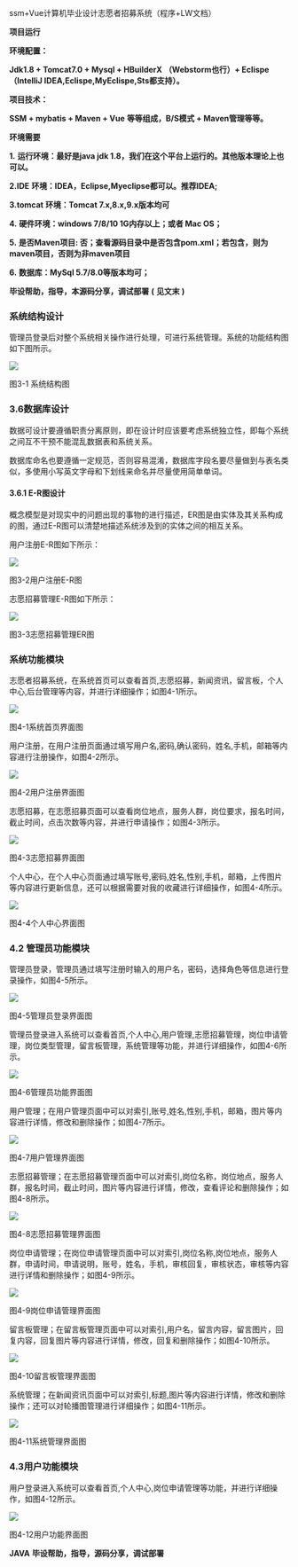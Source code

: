 ssm+Vue计算机毕业设计志愿者招募系统（程序+LW文档）

**项目运行**

**环境配置：**

**Jdk1.8 + Tomcat7.0 + Mysql + HBuilderX** **（Webstorm也行）+ Eclispe（IntelliJ
IDEA,Eclispe,MyEclispe,Sts都支持）。**

**项目技术：**

**SSM + mybatis + Maven + Vue** **等等组成，B/S模式 + Maven管理等等。**

**环境需要**

**1.** **运行环境：最好是java jdk 1.8，我们在这个平台上运行的。其他版本理论上也可以。**

**2.IDE** **环境：IDEA，Eclipse,Myeclipse都可以。推荐IDEA;**

**3.tomcat** **环境：Tomcat 7.x,8.x,9.x版本均可**

**4.** **硬件环境：windows 7/8/10 1G内存以上；或者 Mac OS；**

**5.** **是否Maven项目: 否；查看源码目录中是否包含pom.xml；若包含，则为maven项目，否则为非maven项目**

**6.** **数据库：MySql 5.7/8.0等版本均可；**

**毕设帮助，指导，本源码分享，调试部署** **(** **见文末** **)**

### 系统结构设计

管理员登录后对整个系统相关操作进行处理，可进行系统管理。系统的功能结构图如下图所示。

![](./res/889e03ca3c454902baa286f80fefa6bb.png)

图3-1 系统结构图

### 3.6数据库设计

数据可设计要遵循职责分离原则，即在设计时应该要考虑系统独立性，即每个系统之间互不干预不能混乱数据表和系统关系。

数据库命名也要遵循一定规范，否则容易混淆，数据库字段名要尽量做到与表名类似，多使用小写英文字母和下划线来命名并尽量使用简单单词。

#### 3.6.1 E-R图设计

概念模型是对现实中的问题出现的事物的进行描述，ER图是由实体及其关系构成的图，通过E-R图可以清楚地描述系统涉及到的实体之间的相互关系。

用户注册E-R图如下所示：

![](./res/3c6ef01eb8af4cd7bb4808f7a2251d26.png)

图3-2用户注册E-R图

志愿招募管理E-R图如下所示：

![](./res/bb82e6da1fe54645aadcb7a4d5dca4e2.png)

图3-3志愿招募管理ER图

### 系统功能模块

志愿者招募系统，在系统首页可以查看首页,志愿招募，新闻资讯，留言板，个人中心,后台管理等内容，并进行详细操作；如图4-1所示。

![](./res/9cf844652ee64cc1a81b440a93a8f847.png)

图4-1系统首页界面图

用户注册，在用户注册页面通过填写用户名,密码,确认密码，姓名,手机，邮箱等内容进行注册操作，如图4-2所示。

![](./res/f9ec7ecd36284df29207185650be8bba.png)

图4-2用户注册界面图

志愿招募，在志愿招募页面可以查看岗位地点，服务人群，岗位要求，报名时间，截止时间，点击次数等内容，并进行申请操作；如图4-3所示。

![](./res/9ab548663eb24cf7b31ddaef53dadfd8.png)

图4-3志愿招募界面图

个人中心，在个人中心页面通过填写账号,密码,姓名,性别,手机，邮箱，上传图片等内容进行更新信息，还可以根据需要对我的收藏进行详细操作，如图4-4所示。

![](./res/8043ee35f9a947eba31eff6dd6790ac6.png)

图4-4个人中心界面图

### 4.2 管理员功能模块

管理员登录，管理员通过填写注册时输入的用户名，密码，选择角色等信息进行登录操作，如图4-5所示。

![](./res/71e7e45421644896b6371f5b6237b900.png)

图4-5管理员登录界面图

管理员登录进入系统可以查看首页,个人中心,用户管理,志愿招募管理，岗位申请管理，岗位类型管理，留言板管理，系统管理等功能，并进行详细操作，如图4-6所示。

![](./res/278caa2cb3334945b1b825771ce33f92.png)

图4-6管理员功能界面图

用户管理；在用户管理页面中可以对索引,账号,姓名,性别,手机，邮箱，图片等内容进行详情，修改和删除操作；如图4-7所示。

![](./res/29920c9df0d84d50a2a343ec085e3901.png)

图4-7用户管理界面图

志愿招募管理；在志愿招募管理页面中可以对索引,岗位名称，岗位地点，服务人群，报名时间，截止时间，图片等内容进行详情，修改，查看评论和删除操作；如图4-8所示。

![](./res/d5eebf897ebb450994e72584869b900e.png)

图4-8志愿招募管理界面图

岗位申请管理；在岗位申请管理页面中可以对索引,岗位名称,岗位地点，服务人群，申请时间，申请说明，账号，姓名，手机，审核回复，审核状态，审核等内容进行详情和删除操作；如图4-9所示。

![](./res/0ff5694bdd8248cf91bdf934aa09a469.png)

图4-9岗位申请管理界面图

留言板管理；在留言板管理页面中可以对索引,用户名，留言内容，留言图片，回复内容，回复图片等内容进行详情，修改，回复和删除操作；如图4-10所示。

![](./res/9104ce4937fb4ab49776cd9499e6039f.png)

图4-10留言板管理界面图

系统管理；在新闻资讯页面中可以对索引,标题,图片等内容进行详情，修改和删除操作；还可以对轮播图管理进行详细操作；如图4-11所示。

![](./res/dcfe9d517c594a1f97601544f407501e.png)

图4-11系统管理界面图

### 4.3用户功能模块

用户登录进入系统可以查看首页,个人中心,岗位申请管理等功能，并进行详细操作，如图4-12所示。

![](./res/1d848159718f4ecb8c9d97cb14eb90f7.png)

图4-12用户功能界面图

**JAVA** **毕设帮助，指导，源码分享，调试部署**

